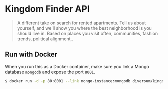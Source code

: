 # Kingdom Finder API

> A different take on search for rented apartments. Tell us about yourself,
> and we'll show you where the best neighborhood is you should live in.
> Based on places you visit often, communities, fashion trends, political
> alignment,.

## Run with Docker

When you run this as a Docker container, make sure
you link a Mongo database `mongodb` and expose the
port `8001`.

```bash
$ docker run -d -p 80:8001 --link mongo-instance:mongodb diversum/kingdom-api
```
